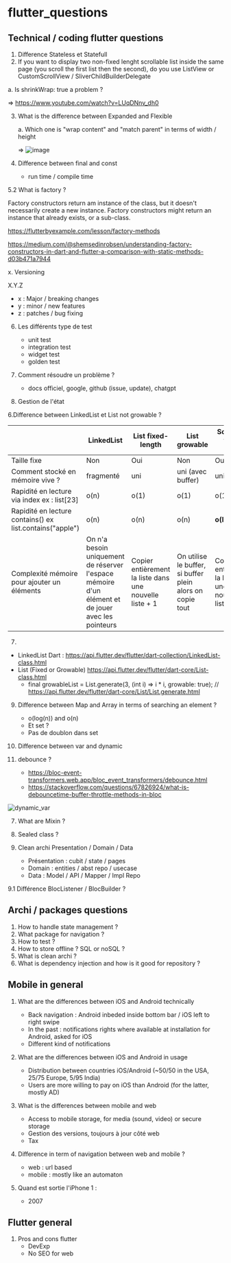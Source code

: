 # flutter_questions

## Technical / coding flutter questions 

1. Difference Stateless et Statefull
2.  If you want to display two non-fixed lenght scrollable list inside the same page (you scroll the first list then the second), do you use ListView or CustomScrollView / SliverChildBuilderDelegate
   
   a. Is shrinkWrap: true a problem ?
  
  => https://www.youtube.com/watch?v=LUqDNnv_dh0

3. What is the difference between Expanded and Flexible
   
   a. Which one is "wrap content" and "match parent" in terms of width / height

   => ![image](https://github.com/dleurs/flutter_questions/assets/58068925/d220e5d1-7f09-40aa-8349-0d018b5e396b)

5. Difference between final and const
   - run time / compile time
  
5.2 What is factory ?

Factory constructors return am instance of the class, but it doesn't necessarily create a new instance. Factory constructors might return an instance that already exists, or a sub-class.

https://flutterbyexample.com/lesson/factory-methods

https://medium.com/@shemsedinrobsen/understanding-factory-constructors-in-dart-and-flutter-a-comparison-with-static-methods-d03b471a7944

x. Versioning 

X.Y.Z
- x : Major / breaking changes
- y : minor / new features
- z : patches / bug fixing

6. Les différents type de test
   - unit test
   - integration test
   - widget test
   - golden test

  6. Comment résoudre un problème ?
     - docs officiel, google, github (issue, update), chatgpt

   7. Gestion de l'état
     
6.Difference between LinkedList et List not growable ?

|                                                          | LinkedList                                                                                         | List fixed-length                                        | List growable                                             | SortedList fixed-length                                  |
|----------------------------------------------------------|----------------------------------------------------------------------------------------------------|----------------------------------------------------------|-----------------------------------------------------------|----------------------------------------------------------|
| Taille fixe                                              | Non                                                                                                | Oui                                                      | Non                                                       | Oui                                                      |
| Comment stocké  en mémoire vive ?                        | fragmenté                                                                                          | uni                                                      | uni (avec buffer)                                         | uni                                                      |
| Rapidité en lecture via index  ex : list[23]             | o(n)                                                                                               | o(1)                                         | o(1)                                                      | o(1)                                                     |
| Rapidité en lecture contains() ex list.contains("apple") | o(n)                                                                                               | o(n)                                                     | o(n)                                                      | **o(log(n))**                                                |
| Complexité mémoire  pour ajouter un éléments             | On n'a besoin  uniquement de réserver l'espace mémoire d'un élément et de jouer avec les pointeurs | Copier entièrement la liste  dans une nouvelle liste + 1 | On utilise le buffer, si buffer plein alors on copie tout | Copier entièrement la liste  dans une nouvelle liste + 1 |


7.
- LinkedList Dart : https://api.flutter.dev/flutter/dart-collection/LinkedList-class.html
- List (Fixed or Growable) https://api.flutter.dev/flutter/dart-core/List-class.html
   - final growableList =
    List<int>.generate(3, (int i) => i * i, growable: true); // https://api.flutter.dev/flutter/dart-core/List/List.generate.html

9. Difference between Map and Array in terms of searching an element ?
   - o(log(n)) and o(n)
   - Et set ?
   -   Pas de doublon dans set


10. Difference between var and dynamic
11. debounce ?
    - https://bloc-event-transformers.web.app/bloc_event_transformers/debounce.html
    - https://stackoverflow.com/questions/67826924/what-is-debouncetime-buffer-throttle-methods-in-bloc
   
![dynamic_var](https://github.com/dleurs/flutter_questions/assets/58068925/00cdc679-ea48-43d2-bcd2-7c584d4b86c6)

   
7. What are Mixin ?
8. Sealed class ?


9. Clean archi
      Presentation / Domain / Data
   - Présentation : cubit / state / pages
   - Domain : entities / abst repo / usecase
   - Data : Model / API / Mapper / Impl Repo

9.1 Différence BlocListener / BlocBuilder ?

## Archi / packages questions

1. How to handle state management ?
2. What package for navigation ?
3. How to test ?
4. How to store offline ? SQL or noSQL ?
5. What is clean archi ?
6. What is dependency injection and how is it good for repository ?




## Mobile in general

1. What are the differences between iOS and Android technically
   - Back navigation : Android inbeded inside bottom bar / iOS left to right swipe
   - In the past : notifications rights where available at installation for Android, asked for iOS
   - Different kind of notifications
  

2. What are the differences between iOS and Android in usage
   - Distribution between countries iOS/Android (~50/50 in the USA, 25/75 Europe, 5/95 India)
   - Users are more willing to pay on iOS than Android (for the latter, mostly AD)

3. What is the differences between mobile and web
   - Access to mobile storage, for media (sound, video) or secure storage
   - Gestion des versions, toujours à jour côté web
   - Tax
  
4. Difference in term of navigation between web and mobile ?
   - web : url based
   - mobile : mostly like an automaton

5. Quand est sortie l'iPhone 1 :
   - 2007
  

## Flutter general

1. Pros and cons flutter
   - DevExp
   - No SEO for web





